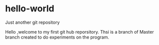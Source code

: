 # hello-world
Just another git repository

Hello ,welcome to my first git hub reporsitory.
Thsi is a branch of Master branch created to do experiments on the program.
